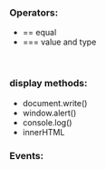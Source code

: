 ### Operators:
- == equal  
- === value and type
  
<br>

### display methods:
- document.write()
- window.alert()
- console.log()
- innerHTML

### Events:
